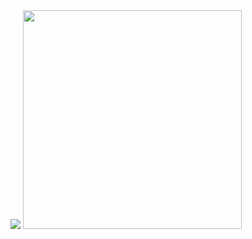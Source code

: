 
<img src="https://github-readme-stats-arabasta.vercel.app/api/top-langs/?username=arabasta&layout=donut&theme=dark"/>

<img src="https://github-readme-stats-arabasta.vercel.app/api?username=arabasta&hide=stars,issues&hide_rank=true&theme=dark" width="350"/>
